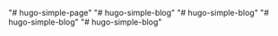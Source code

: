 "# hugo-simple-page" 
"# hugo-simple-blog" 
"# hugo-simple-blog" 
"# hugo-simple-blog" 
"# hugo-simple-blog" 
